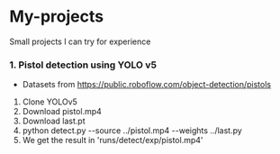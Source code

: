 # My-projects

Small projects I can try for experience   
   
   
### 1. Pistol detection using YOLO v5

- Datasets from https://public.roboflow.com/object-detection/pistols
1. Clone YOLOv5   
2. Download pistol.mp4
3. Download last.pt
4. python detect.py --source ../pistol.mp4 --weights ../last.py
5. We get the result in 'runs/detect/exp/pistol.mp4'
